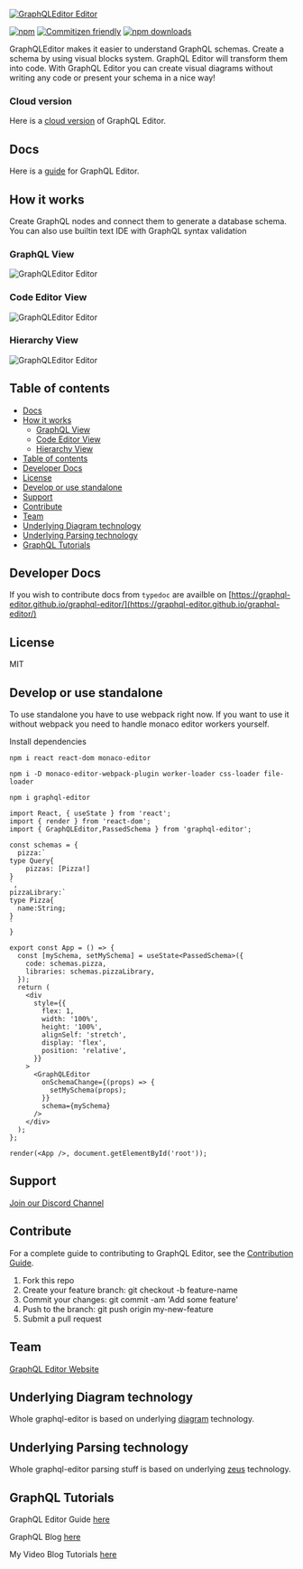 [![GraphQLEditor Editor](assets/logo.gif)](https://graphqleditor.com)

[![npm](https://img.shields.io/npm/v/graphql-editor.svg?style=flat-square)](https://www.npmjs.com/package/graphql-editor) [![Commitizen friendly](https://img.shields.io/badge/commitizen-friendly-brightgreen.svg?style=flat-square)](http://commitizen.github.io/cz-cli/) [![npm downloads](https://img.shields.io/npm/dt/graphql-editor.svg?style=flat-square)](https://www.npmjs.com/package/graphql-editor)

GraphQLEditor makes it easier to understand GraphQL schemas. Create a schema by using visual blocks system. GraphQL Editor will transform them into code. With GraphQL Editor you can create visual diagrams without writing any code or present your schema in a nice way!

### Cloud version

Here is a [cloud version](https://graphqleditor.com) of GraphQL Editor. 

## Docs 

Here is a [guide](https://guide.graphqleditor.com) for GraphQL Editor.


## How it works

Create GraphQL nodes and connect them to generate a database schema. You can also use builtin text IDE with GraphQL syntax validation

### GraphQL View

![GraphQLEditor Editor](assets/browse-graf.gif)

### Code Editor View

![GraphQLEditor Editor](assets/browse-code.gif)

### Hierarchy View

![GraphQLEditor Editor](assets/browse-diagram.gif)


## Table of contents
- [Docs](#docs)
- [How it works](#how-it-works)
  - [GraphQL View](#graphql-view)
  - [Code Editor View](#code-editor-view)
  - [Hierarchy View](#hierarchy-view)
- [Table of contents](#table-of-contents)
- [Developer Docs](#developer-docs)
- [License](#license)
- [Develop or use standalone](#develop-or-use-standalone)
- [Support](#support)
- [Contribute](#contribute)
- [Team](#team)
- [Underlying Diagram technology](#underlying-diagram-technology)
- [Underlying Parsing technology](#underlying-parsing-technology)
- [GraphQL Tutorials](#graphql-tutorials)

## Developer Docs

If you wish to contribute docs from `typedoc` are availble on [https://graphql-editor.github.io/graphql-editor/](https://graphql-editor.github.io/graphql-editor/)

## License

MIT

## Develop or use standalone

To use standalone you have to use webpack right now. If you want to use it without webpack you need to handle monaco  editor workers yourself.

Install dependencies

```
npm i react react-dom monaco-editor
```

```
npm i -D monaco-editor-webpack-plugin worker-loader css-loader file-loader
```

```
npm i graphql-editor
```

```tsx
import React, { useState } from 'react';
import { render } from 'react-dom';
import { GraphQLEditor,PassedSchema } from 'graphql-editor';

const schemas = {
  pizza:`
type Query{
	pizzas: [Pizza!]
}
`,
pizzaLibrary:`
type Pizza{
  name:String;
}
`
}

export const App = () => {
  const [mySchema, setMySchema] = useState<PassedSchema>({
    code: schemas.pizza,
    libraries: schemas.pizzaLibrary,
  });
  return (
    <div
      style={{
        flex: 1,
        width: '100%',
        height: '100%',
        alignSelf: 'stretch',
        display: 'flex',
        position: 'relative',
      }}
    >
      <GraphQLEditor
        onSchemaChange={(props) => {
          setMySchema(props);
        }}
        schema={mySchema}
      />
    </div>
  );
};

render(<App />, document.getElementById('root'));
```

## Support 

[Join our Discord Channel](https://discord.gg/6QeW7K)

## Contribute

For a complete guide to contributing to GraphQL Editor, see the [Contribution Guide](CONTRIBUTING.md).

1.  Fork this repo
2.  Create your feature branch: git checkout -b feature-name
3.  Commit your changes: git commit -am 'Add some feature'
4.  Push to the branch: git push origin my-new-feature
5.  Submit a pull request

## Team 

[GraphQL Editor Website](https://graphqleditor.com)

## Underlying Diagram technology

Whole graphql-editor is based on underlying [diagram](https://github.com/graphql-editor/diagram) technology.

## Underlying Parsing technology

Whole graphql-editor parsing stuff is based on underlying [zeus](https://github.com/graphql-editor/graphql-zeus) technology.

## GraphQL Tutorials

GraphQL Editor Guide [here](https://guide.graphqleditor.com/)

GraphQL Blog [here](https://blog.graphqleditor.com/)

My Video Blog Tutorials [here](https://stackofthefuture.com)